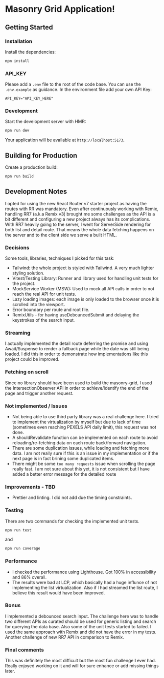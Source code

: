 # Masonry Grid Application!

## Getting Started

### Installation

Install the dependencies:

```bash
npm install
```

### API_KEY

Please add a ``.env`` file to the root of the code base. You can use the ``.env.example`` as guidance.
In the environment file add your own API Key:

```
API_KEY="API_KEY_HERE"
```

### Development

Start the development server with HMR:

```bash
npm run dev
```

Your application will be available at `http://localhost:5173`.

## Building for Production

Create a production build:

```bash
npm run build
```

## Development Notes

I opted for using the new React Router v7 starter project as having the routes with RR was mandatory. Even after continuously working with Remix, handling RR7 (a.k.a Remix v3) brought me some challenges as the API is a bit different and configuring a new project always has its complications.
With RR7 heavily going to the server, I went for ServerSide rendering for both list and detail route. That means the whole data fetching happens on the server and to the client side we serve a built HTML.

### Decisions

Some tools, libraries, techniques I picked for this task:

- Tailwind: the whole project is styled with Tailwind. A very much lighter styling solution.
- Vitest/Testing Library: Runner and library used for handling unit tests for the project.
- MockService Worker (MSW): Used to mock all API calls in order to not reach the real API for unit tests.
- Lazy loading images: each image is only loaded to the browser once it is scrolled into the viewport.
- Error boundary per route and root file.
- RemixUtils - for having useDebouncedSubmit and delaying the keystrokes of the search input.

### Streaming

I actually implemented the detail route deferring the promise and using Await/Suspense to render a fallback page while the date was still being loaded.
I did this in order to demonstrate how implementations like this project could be improved.

### Fetching on scroll
Since no library should have been used to build the masonry-grid, I used the IntersectionObserver API in order to achieve/identify the end of the page and trigger another request.

### Not implemented / Issues
- Not being able to use third party library was a real challenge here. I tried to implement the virtualization by myself but due to lack of time (sometimes even reaching PEXELS API daily limit), this request was not done.
- A shouldRevalidate function can be implemented on each route to avoid reloading/re-fetching data on each route back/forward navigation.
- There are some duplication issues, while loading and fetching more data. I am not really sure if this is an issue in my implementation or if the next page is in fact brining some duplicated items.
- There might be some ``too many requests`` issue when scrolling the page really fast. I am not sure about this yet, it is not consistent but I have added a better error message for the detailed route

### Improvements - TBD
- Prettier and linting. I did not add due the timing constraints.

### Testing
There are two commands for checking the implemented unit tests.

```bash
npm run test
```
and
```bash
npm run coverage
```

### Performance
- I checked the performance using Lighthouse. Got 100% in accessibility and 86% overall.
- The results were bad at LCP, which basically had a huge influnce of not implementing the list virtualization. Also if I had streamed the list route, I believe this result would have been improved.

### Bonus
I implemented a debounced search input. The challenge here was to handle two different APIs as curated should be used for generic listing and search for querying the data base. Also some of the unit tests started to failed.
I used the same approach with Remix and did not have the error in my tests. Another challenge of new RR7 API in comparison to Remix.

### Final comments
This was definitely the most difficult but the most fun challenge I ever had. Really enjoyed working on it and will for sure enhance or add missing things later.